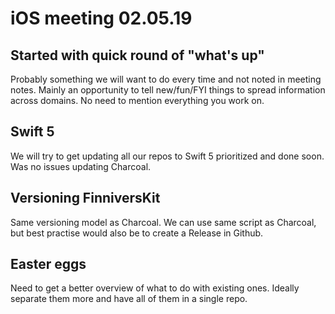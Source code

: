 # iOS meeting 02.05.19
## Started with quick round of "what's up"
Probably something we will want to do every time and not noted in meeting notes. Mainly an opportunity to tell new/fun/FYI things to spread information across domains. No need to mention everything you work on.

## Swift 5
We will try to get updating all our repos to Swift 5 prioritized and done soon. Was no issues updating Charcoal.

## Versioning FinniversKit
Same versioning model as Charcoal. We can use same script as Charcoal, but best practise would also be to create a Release in Github.

## Easter eggs
Need to get a better overview of what to do with existing ones. Ideally separate them more and have all of them in a single repo.
